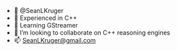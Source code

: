 - 👋 @SeanLKruger
- 👀 Experienced in C++
- 🌱 Learning GStreamer
- 💞️ I’m looking to collaborate on C++ reasoning engines
- 📫 SeanLKruger@gmail.com

<!---
SeanLKruger/SeanLKruger is a ✨ special ✨ repository because its `README.md` (this file) appears on your GitHub profile.
You can click the Preview link to take a look at your changes.
--->
